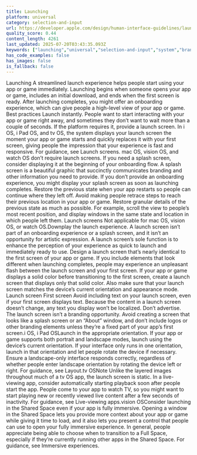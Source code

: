```yaml
---
title: Launching
platform: universal
category: selection-and-input
url: https://developer.apple.com/design/human-interface-guidelines/launching
quality_score: 0.44
content_length: 4261
last_updated: 2025-07-20T03:43:35.093Z
keywords: ["launching","universal","selection-and-input","system","branding","design","color","interface","layout","images"]
has_code_examples: false
has_images: false
is_fallback: false
---
```


Launching A streamlined launch experience helps people start using your app or game immediately. Launching begins when someone opens your app or game, includes an initial download, and ends when the first screen is ready. After launching completes, you might offer an onboarding experience, which can give people a high-level view of your app or game. Best practices Launch instantly. People want to start interacting with your app or game right away, and sometimes they don’t want to wait more than a couple of seconds. If the platform requires it, provide a launch screen. In i OS, i Pad OS, and tv OS, the system displays your launch screen the moment your app or game starts and quickly replaces it with your first screen, giving people the impression that your experience is fast and responsive. For guidance, see Launch screens. mac OS, vision OS, and watch OS don’t require launch screens. If you need a splash screen, consider displaying it at the beginning of your onboarding flow. A splash screen is a beautiful graphic that succinctly communicates branding and other information you need to provide. If you don’t provide an onboarding experience, you might display your splash screen as soon as launching completes. Restore the previous state when your app restarts so people can continue where they left off. Avoid making people retrace steps to reach their previous location in your app or game. Restore granular details of the previous state as much as possible. For example, scroll the view to people’s most recent position, and display windows in the same state and location in which people left them. Launch screens Not applicable for mac OS, vision OS, or watch OS.Downplay the launch experience. A launch screen isn’t part of an onboarding experience or a splash screen, and it isn’t an opportunity for artistic expression. A launch screen’s sole function is to enhance the perception of your experience as quick to launch and immediately ready to use. Design a launch screen that’s nearly identical to the first screen of your app or game. If you include elements that look different when launching completes, people may experience an unpleasant flash between the launch screen and your first screen. If your app or game displays a solid color before transitioning to the first screen, create a launch screen that displays only that solid color. Also make sure that your launch screen matches the device’s current orientation and appearance mode. Launch screen First screen Avoid including text on your launch screen, even if your first screen displays text. Because the content in a launch screen doesn’t change, any text you display won’t be localized. Don’t advertise. The launch screen isn’t a branding opportunity. Avoid creating a screen that looks like a splash screen or an “About” window, and don’t include logos or other branding elements unless they’re a fixed part of your app’s first screen.i OS, i Pad OSLaunch in the appropriate orientation. If your app or game supports both portrait and landscape modes, launch using the device’s current orientation. If your interface only runs in one orientation, launch in that orientation and let people rotate the device if necessary. Ensure a landscape-only interface responds correctly, regardless of whether people enter landscape orientation by rotating the device left or right. For guidance, see Layout.tv OSNote Unlike the layered images throughout much of a tv OS app, the launch screen is static. In a live-viewing app, consider automatically starting playback soon after people start the app. People come to your app to watch TV, so you might want to start playing new or recently viewed live content after a few seconds of inactivity. For guidance, see Live-viewing apps.vision OSConsider launching in the Shared Space even if your app is fully immersive. Opening a window in the Shared Space lets you provide more context about your app or game while giving it time to load, and it also lets you present a control that people can use to open your fully immersive experience. In general, people appreciate being able to choose when to transition to a Full Space, especially if they’re currently running other apps in the Shared Space. For guidance, see Immersive experiences.